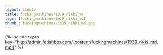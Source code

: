 ```yaml
--- 
layout: sieutv
title: fuckingmachines/1939_nikki_md
tags: [fuckingmachines/1939_nikki_md]
thumb_: fuckingmachines/1939_nikki_md.jpg
---
```

{% include tvpro key="http://admin.fetishbox.com/_content/fuckingmachines/1939_nikki_md.mp4" %} 
